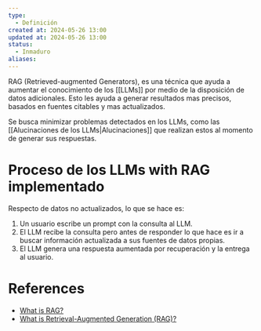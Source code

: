```yaml
---
type:
  - Definición
created at: 2024-05-26 13:00 
updated at: 2024-05-26 13:00
status:
  - Inmaduro
aliases:
---
```

RAG (Retrieved-augmented Generators), es una técnica que ayuda a aumentar el conocimiento de los [[LLMs]] por medio de la disposición de datos adicionales. Esto les ayuda a generar resultados mas precisos, basados en fuentes citables y mas actualizados. 

Se busca minimizar problemas detectados en los LLMs, como las [[Alucinaciones de los LLMs|Alucinaciones]] que realizan estos al momento de generar sus respuestas.

# Proceso de los LLMs with RAG implementado

Respecto de datos no actualizados, lo que se hace es: 

1. Un usuario escribe un prompt con la consulta al LLM.
2. El LLM recibe la consulta pero antes de responder lo que hace es ir a buscar información actualizada a sus fuentes de datos propias.
3. El LLM genera una respuesta aumentada por recuperación y la entrega al usuario.

# References

- [What is RAG?](https://python.langchain.com/v0.1/docs/use_cases/question_answering/#what-is-rag)
- [What is Retrieval-Augmented Generation (RAG)?](https://www.youtube.com/watch?v=T-D1OfcDW1M)

